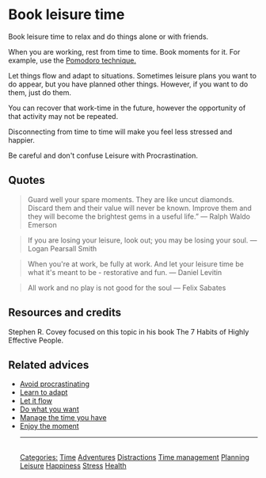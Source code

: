 # Book leisure time

Book leisure time to relax and do things alone or with friends.

When you are working, rest from time to time. Book moments for it. For example, use the [Pomodoro technique.](https://en.wikipedia.org/wiki/Pomodoro_Technique)

Let things flow and adapt to situations. Sometimes leisure plans you want to do appear, but you have planned other things. However, if you want to do them, just do them.

You can recover that work-time in the future, however the opportunity of that activity may not be repeated.

Disconnecting from time to time will make you feel less stressed and happier.

Be careful and don't confuse Leisure with Procrastination.

## Quotes

> Guard well your spare moments. They are like uncut diamonds. Discard them and their value will never be known. Improve them and they will become the brightest gems in a useful life.” ― Ralph Waldo Emerson

> If you are losing your leisure, look out; you may be losing your soul. ― Logan Pearsall Smith

> When you're at work, be fully at work. And let your leisure time be what it's meant to be - restorative and fun. ― Daniel Levitin

> All work and no play is not good for the soul ― Felix Sabates

## Resources and credits

Stephen R. Covey focused on this topic in his book The 7 Habits of Highly Effective People.

## Related advices

- [Avoid procrastinating](../Avoid%20procrastinating/index.md)
- [Learn to adapt](../Learn%20to%20adapt/index.md)
- [Let it flow](../Let%20it%20flow/index.md)
- [Do what you want](../Do%20what%20you%20want/index.md)
- [Manage the time you have](../Manage%20the%20time%20you%20have/index.md)
- [Enjoy the moment](../Enjoy%20the%20moment/index.md)<hr/><br/>[Categories:](../Categories/index.md) [Time](../Categories/Time.md) [Adventures](../Categories/Adventures.md) [Distractions](../Categories/Distractions.md) [Time management](../Categories/Time%20management.md) [Planning](../Categories/Planning.md) [Leisure](../Categories/Leisure.md) [Happiness](../Categories/Happiness.md) [Stress](../Categories/Stress.md) [Health](../Categories/Health.md)